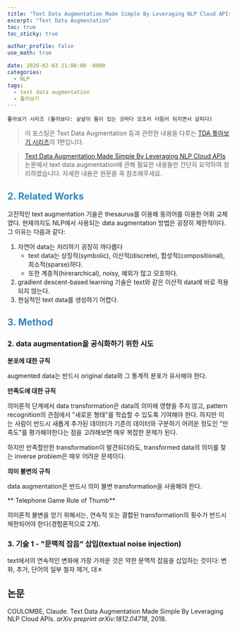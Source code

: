 ```yaml
---
title: "Text Data Augmentation Made Simple By Leveraging NLP Cloud APIs(논문 읽기)"
excerpt: "Text Data Augmentation"
toc: true
toc_sticky: true

author_profile: false
use_math: true

date: 2020-02-03 21:00:00 -0000
categories: 
  - NLP
tags:
  - text data augmentation
  - 톺아보기
---
```


	톺아보기 시리즈 (톺아보다: 샅샅이 틈이 있는 곳마다 모조리 더듬어 뒤지면서 살피다)

> 이 포스팅은 Text Data Augmentation 등과 관련한 내용을 다루는 [TDA 톺아보기 시리즈](https://an-seunghwan.github.io/tda-top-a-bogi/)의 1편입니다.

> [Text Data Augmentation Made Simple By Leveraging NLP Cloud APIs](https://arxiv.org/ftp/arxiv/papers/1812/1812.04718.pdf) 논문에서 text data augmentation에 관해 필요한 내용들만 간단히 요약하여 정리하였습니다. 자세한 내용은 원문을 꼭 참조해주세요.

## <span style="color:#2E86C1;">2. Related Works</span>

고전적인 text augmentation 기술은 thesaurus를 이용해 동의어를 이용한 어휘 교체였다. 현재까지도 NLP에서 사용되는 data augmentation 방법은 굉장히 제한적이다. 그 이유는 다음과 같다:

1. 자연어 data는 처리하기 굉장히 까다롭다
	- text data는 상징적(symbolic), 이산적(discrete), 합성적(compositional), 희소적(sparse)하다.
	- 또한 계층적(hirerarchical), noisy, 예외가 많고 모호하다.
2. gradient descent-based learning 기술은 text와 같은 이산적 data에 바로 적용되지 않는다.
3. 현실적인 text data를 생성하기 어렵다.

## <span style="color:#2E86C1;">3. Method</span>

### 2. data augmentation을 공식화하기 위한 시도

**분포에 대한 규칙**

augmented data는 반드시 original data와 그 통계적 분포가 유사해야 한다.

**만족도에 대한 규칙**

의미론적 단계에서 data transformation은 data의 의미에 영향을 주지 않고, pattern recognition의 관점에서 "새로운 형태"를 학습할 수 있도록 기여해야 한다. 하지만 이는 사람이 반드시 새롭게 추가된 데이터가 기존의 데이터와 구분하기 어려운 정도인 "만족도"를 평가해야한다는 점을 고려해보면 매우 복잡한 문제가 된다.

하지만 만족할만한 transformation이 발견되더라도, transformed data의 의미를 찾는 inverse problem은 매우 어려운 문제이다.

**의미 불변의 규칙**

data augmentation은 반드시 의미 불변 transformation을 사용해야 한다.

** Telephone Game Rule of Thumb**

의미론적 불변을 얻기 위해서는, 연속적 또는 결합된 transformation의 횟수가 반드시 제한되어야 한다(경험론적으로 2개).

### 3. 기술 1 - "문맥적 잡음" 삽입(textual noise injection)

text에서의 연속적인 변화에 가장 가까운 것은 약한 문맥적 잡음을 삽입하는 것이다: 변화, 추가, 단어의 일부 철자 제거, 대ㅊ

## 논문 
COULOMBE, Claude. Text Data Augmentation Made Simple By Leveraging NLP Cloud APIs. _arXiv preprint arXiv:1812.04718_, 2018.
<!--stackedit_data:
eyJoaXN0b3J5IjpbLTE3MjUyNzczMjEsLTE1NTA2MzA3MjEsMT
QzNzI3MzM5NSwtNDExMzk1ODMzLC02MTQzMDgyMTJdfQ==
-->
